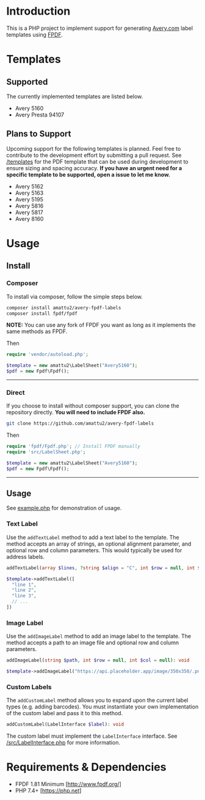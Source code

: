 # Introduction

This is a PHP project to implement support for generating [Avery.com](https://www.avery.com/templates) label templates using [FPDF](https://fpdf.org).

# Templates

## Supported

The currently implemented templates are listed below.

- Avery 5160
- Avery Presta 94107

## Plans to Support

Upcoming support for the following templates is planned. Feel free to contribute to the development effort by submitting a pull request. See [/templates](/templates/) for the PDF template that can be used during development to ensure sizing and spacing accuracy. **If you have an urgent need for a specific template to be supported, open a issue to let me know.**

- Avery 5162
- Avery 5163
- Avery 5195
- Avery 5816
- Avery 5817
- Avery 8160

# Usage

## Install

### Composer

To install via composer, follow the simple steps below.

```bash
composer install amattu2/avery-fpdf-labels
composer install fpdf/fpdf
```

**NOTE:** You can use any fork of FPDF you want as long as it implements the same methods as FPDF.

Then

```php
require 'vendor/autoload.php';

$template = new amattu2\LabelSheet("Avery5160");
$pdf = new Fpdf\Fpdf();
```

---

### Direct

If you choose to install without composer support, you can clone the repository directly. **You will need to include FPDF also.**

```bash
git clone https://github.com/amattu2/avery-fpdf-labels
```

Then

```php
require 'fpdf/Fpdf.php'; // Install FPDF manually
require 'src/LabelSheet.php';

$template = new amattu2\LabelSheet("Avery5160");
$pdf = new Fpdf\Fpdf();
```

---

## Usage

See [example.php](example.php) for demonstration of usage.

### Text Label

Use the `addTextLabel` method to add a text label to the template. The method accepts an array of strings, an optional alignment parameter, and optional row and column parameters. This would typically be used for address labels.

```php
addTextLabel(array $lines, ?string $align = "C", int $row = null, int $col = null): void
```

```php
$template->addTextLabel([
  "line 1",
  "line 2",
  "line 3",
  // ...
])
```

### Image Label

Use the `addImageLabel` method to add an image label to the template. The method accepts a path to an image file and optional row and column parameters.

```php
addImageLabel(string $path, int $row = null, int $col = null): void
```

```php
$template->addImageLabel("https://api.placeholder.app/image/350x350/.png");
```

### Custom Labels

The `addCustomLabel` method allows you to expand upon the current label types (e.g. adding barcodes). You must instantiate your own implementation of the custom label and pass it to this method.

```php
addCustomLabel(LabelInterface $label): void
```

The custom label must implement the `LabelInterface` interface. See [/src/LabelInterface.php](/src/LabelInterface.php) for more information.

# Requirements & Dependencies

- FPDF 1.81 Minimum [http://www.fpdf.org/]
- PHP 7.4+ [https://php.net]
